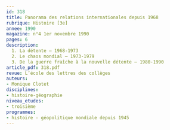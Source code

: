 ```yaml
---
id: 318
title: Panorama des relations internationales depuis 1968
rubrique: Histoire [3e] 
annee: 1990
magazine: n°4 1er novembre 1990
pages: 6
description: 
  1. La détente – 1968-1973
  2. Le chaos mondial – 1973-1979
  3. De la guerre fraîche à la nouvelle détente – 1980-1990
article_pdf: 318.pdf
revue: L’école des lettres des collèges
auteurs:
- Monique Clotet
disciplines:
- histoire-géographie
niveau_etudes:
- troisième
programmes:
- histoire - géopolitique mondiale depuis 1945
---
```

